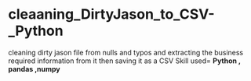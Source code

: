 # cleaaning_DirtyJason_to_CSV-_Python
cleaning dirty jason file from nulls and typos and extracting the business required information from it then saving it as a CSV 
Skill used= **Python , pandas ,numpy**

